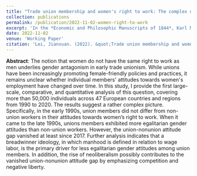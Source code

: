 ```yaml
---
title: "Trade union membership and women's right to work: The complex dynamics between gender, labor, and politics in Europe"
collection: publications
permalink: /publication/2022-11-02-women-right-to-work
excerpt: 'In the *Economic and Philosophic Manuscripts of 1844*, Karl Marx famously asserts the "estrangement of man from man" under commodity production. Given the strong gender antagonism in early trade unionism, this declaration may be engendered and re-phrased as the "estrangement of man from woman".'
date: 2022-11-02
venue: 'Working Paper'
citation: 'Lei, Jianxuan. (2022). &quot;Trade union membership and women&rsquo;s right to work: The complex dynamics between gender, labor, and politics in Europe.&quot; <i>Working paper available upon request</i>.'
---
```

**Abstract**: The notion that women do not have the same right to work as men underlies gender antagonism in early trade unionism. While unions have been increasingly promoting female-friendly policies and practices, it remains unclear whether individual members' attitudes towards women's employment have changed over time. In this study, I provide the first large-scale, comparative, and quantitative analysis of this question, covering more than 50,000 individuals across 47 European countries and regions from 1990 to 2020. The results suggest a rather complex picture. Specifically, in the early 1990s, union members did not differ from non-union workers in their attitudes towards women’s right to work. When it came to the late 1990s, unions members exhibited more egalitarian gender attitudes than non-union workers. However, the union-nonunion attitude gap vanished at least since 2017. Further analysis indicates that a breadwinner ideology, in which manhood is defined in relation to wage labor, is the primary driver for less egalitarian gender attitudes among union members. In addition, the rise of neoliberalism possibly contributes to the vanished union-nonunion attitude gap by emphasizing competition and negative liberty.

